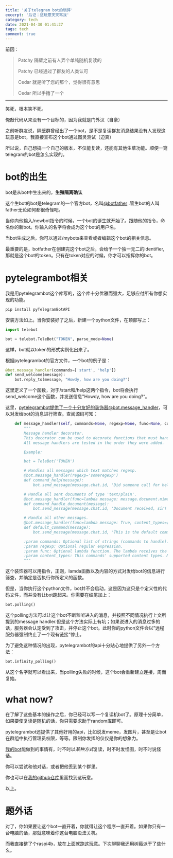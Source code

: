 ```yaml
---
title: '关于telegram bot的琐碎'
excerpt: '后记：这玩意天天骂我'
category: tech
date: 2021-04-30 01:41:27
tags: tech
comment: true
---
```


前因：

> Patchy 
> 隔壁之前有人弄个单纯随机复读的
>
> Patchy
> 已经通过了群友的人类认可
>
> Cedar
> 就是听了您的那个，觉得很有意思
>
> Cedar
> 所以手撸了一个

------

笑死，根本笑不死。

俺敲代码从来没有一个目标的，因为我就是门外汉（自豪）

之前听群友说，隔壁群曾经出了一个bot，是不是复读群友消息结果没有人发现这玩意是bot，我直接宣布这个bot通过图灵测试（迫真）

所以说，自己想搞一个自己的版本，不仅能复读，还能有其他生草功能。顺便一窥telegram的bot是怎么实现的。

# bot的出生

bot是从bot中生出来的，**生殖隔离确认**

这个生bot的bot是telegram的一个官方bot，名叫[@botfather](https://t.me/BotFather) .管生bot的人叫father无论如何都很奇怪吧。

当你向他输入/newbot指令的时候，一个bot的诞生就开始了。跟随他的指令，命名你的新bot。你输入的名字将会成为这个bot的用户名。

当bot生成之后，你可以通过/mybots来查看或者编辑这个bot的相关信息。

最重要的是，botfather在创建完这个bot之后，会给予一个独一无二的identifier,那就是这个bot的token。只有在token对应的时候，你才可以指挥你的bot。

# pytelegrambot相关

我是用pytelegrambot这个库写的，这个库十分优雅而强大，足够应付所有你想实现的功能。

```python
pip install pyTelegramBotAPI
```

安装方法如上。当你安装好了之后，新建一个python文件，在顶部写上：

```python
import telebot

bot = telebot.TeleBot("TOKEN", parse_mode=None)
```

这样，bot就以token的形式实例化出来了。

根据pytelegrambot的官方文件，一个bot的例子是：

```python
@bot.message_handler(commands=['start', 'help'])
def send_welcome(message):
	bot.reply_to(message, "Howdy, how are you doing?")
```

这里定义了一个函数，对于/start和/help这两个指令，bot将会执行send_welcome这个函数，并发送信息"Howdy, how are you doing?“。

这里，pytelegrambot提供了一个十分友好的装饰器@bot.message_handler，可以对发给bot的消息进行筛查。查阅源码可知：

```python
    def message_handler(self, commands=None, regexp=None, func=None, content_types=None, **kwargs):
        """
        Message handler decorator.
        This decorator can be used to decorate functions that must handle certain types of messages.
        All message handlers are tested in the order they were added.

        Example:

        bot = TeleBot('TOKEN')

        # Handles all messages which text matches regexp.
        @bot.message_handler(regexp='someregexp')
        def command_help(message):
            bot.send_message(message.chat.id, 'Did someone call for help?')

        # Handle all sent documents of type 'text/plain'.
        @bot.message_handler(func=lambda message: message.document.mime_type == 'text/plain', content_types=['document'])
        def command_handle_document(message):
            bot.send_message(message.chat.id, 'Document received, sir!')

        # Handle all other messages.
        @bot.message_handler(func=lambda message: True, content_types=['audio', 'photo', 'voice', 'video', 'document', 'text', 'location', 'contact', 'sticker'])
        def default_command(message):
            bot.send_message(message.chat.id, "This is the default command handler.")

        :param commands: Optional list of strings (commands to handle).
        :param regexp: Optional regular expression.
        :param func: Optional lambda function. The lambda receives the message to test as the first parameter. It must return True if the command should handle the message.
        :param content_types: This commands' supported content types. Must be a list. Defaults to ['text'].
        """
```

这个装饰器可以用指令，正则，lamda函数以及内容的方式对发给bot的信息进行筛查，并确定是否执行你所定义的函数。

但是，当你执行这个python文件，bot并不会启动，这是因为这只是个定义性的代码文件，而并没有让bot跑起来。你需要在结尾加上：

```python
bot.polling()
```

这个polling方法可以让这个bot不断监听进入的消息，并按照不同情况执行上文所提到的message handler.但是这个方法实际上有坑；如果说进入的消息过多的话，服务器会认定受到了攻击，并停止这个bot。此时你的python文件会以”远程服务器强制终止了一个现有链接“停止。

为了避免这种情况的出现，pytelegrambot的api十分贴心地提供了另外一个方法：

```python
bot.infinity_polling()
```

从这个名字就可以看出来，当polling失败的时候，这个bot会重新建立连接，周而复始。

# what now?

在了解了这些基本的操作之后，你已经可以写一个复读机bot了。原理十分简单，如果要使复读是随机的话，你只需要求助于random库即可。

pytelegrambot还提供了其他好用的api，比如说发meme，发图片，甚至是让bot在群组中执行管理员权限，等等。限制你发挥的仅仅是你的想象力。

[我的bot](https://t.me/cedar_234_bot)能做到的事情有，时不时以*某种方式*复读，时不时发怪图，时不时说怪话。

你可以尝试和他对话，或者把他丢到某个群里。

你也可以在[我的github仓库](https://github.com/cedarsaigyouji/nonsense_chat_bot)里面找到这玩意。

以上。



# 题外话

对了，你如果要让这个bot一直开着，你就得让这个程序一直开着。如果你只有一台电脑的话，那就意味着你这台电脑没法关机。

而我直接整了个raspi4b，放在上面就跑这玩意。下次聊聊我还用树莓派干了些什么。

